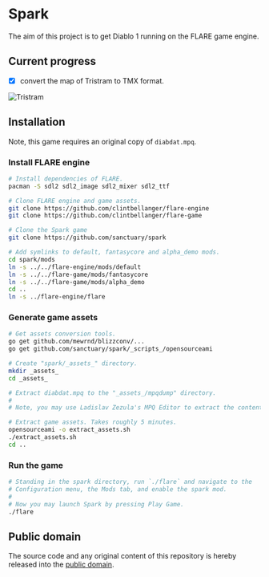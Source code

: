 # Spark

The aim of this project is to get Diablo 1 running on the FLARE game engine.

## Current progress

* [x] convert the map of Tristram to TMX format.

![Tristram](http://oi65.tinypic.com/153lbiu.jpg)

## Installation

Note, this game requires an original copy of `diabdat.mpq`.

### Install FLARE engine

```bash
# Install dependencies of FLARE.
pacman -S sdl2 sdl2_image sdl2_mixer sdl2_ttf

# Clone FLARE engine and game assets.
git clone https://github.com/clintbellanger/flare-engine
git clone https://github.com/clintbellanger/flare-game

# Clone the Spark game
git clone https://github.com/sanctuary/spark

# Add symlinks to default, fantasycore and alpha_demo mods.
cd spark/mods
ln -s ../../flare-engine/mods/default
ln -s ../../flare-game/mods/fantasycore
ln -s ../../flare-game/mods/alpha_demo
cd ..
ln -s ../flare-engine/flare
```

### Generate game assets

```bash
# Get assets conversion tools.
go get github.com/mewrnd/blizzconv/...
go get github.com/sanctuary/spark/_scripts_/opensourceami

# Create "spark/_assets_" directory.
mkdir _assets_
cd _assets_

# Extract diabdat.mpq to the "_assets_/mpqdump" directory.
#
# Note, you may use Ladislav Zezula's MPQ Editor to extract the contents of diabdat.mpq.

# Extract game assets. Takes roughly 5 minutes.
opensourceami -o extract_assets.sh
./extract_assets.sh
cd ..
```

### Run the game

```bash
# Standing in the spark directory, run `./flare` and navigate to the
# Configuration menu, the Mods tab, and enable the spark mod.
#
# Now you may launch Spark by pressing Play Game.
./flare
```

## Public domain

The source code and any original content of this repository is hereby released into the [public domain].

[public domain]: https://creativecommons.org/publicdomain/zero/1.0/

